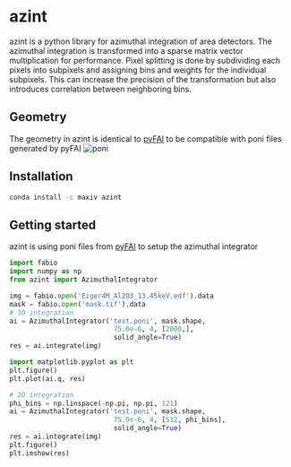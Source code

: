 # azint 

azint is a python library for azimuthal integration of area detectors.
The azimuthal integration is transformed into a sparse matrix vector multiplication for performance. Pixel splitting is done by subdividing 
each pixels into subpixels and assigning bins and weights for the individual subpixels. This can increase the precision of the transformation but also introduces correlation between neighboring bins.

## Geometry
The geometry in azint is identical to [pyFAI](https://pyfai.readthedocs.io) to be compatible with poni files generated by pyFAI 
![poni](https://pyfai.readthedocs.io/en/master/_images/PONI.png)

## Installation
``` bash
conda install -c maxiv azint
```

## Getting started
azint is using poni files from [pyFAI](https://pyfai.readthedocs.io) to setup the azimuthal integrator
``` python
import fabio
import numpy as np
from azint import AzimuthalIntegrator

img = fabio.open('Eiger4M_Al2O3_13.45keV.edf').data
mask = fabio.open('mask.tif').data
# 1D integration
ai = AzimuthalIntegrator('test.poni', mask.shape, 
                          75.0e-6, 4, [2000,], 
                          solid_angle=True) 
res = ai.integrate(img)

import matplotlib.pyplot as plt
plt.figure()
plt.plot(ai.q, res)

# 2D integration
phi_bins = np.linspace(-np.pi, np.pi, 121)
ai = AzimuthalIntegrator('test.poni', mask.shape, 
                          75.0e-6, 4, [512, phi_bins], 
                          solid_angle=True) 
res = ai.integrate(img)
plt.figure()
plt.imshow(res)

```
